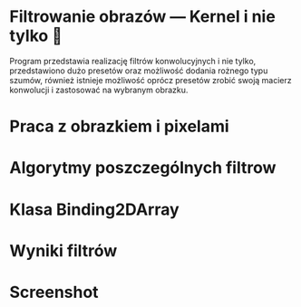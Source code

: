 # Filtrowanie obrazów — Kernel i nie tylko 🌄
Program przedstawia realizację filtrów konwolucyjnych i nie tylko, przedstawiono dużo presetów oraz możliwość dodania rożnego typu szumów, również istnieje możliwość oprócz presetów zrobić swoją macierz konwolucji i zastosować na wybranym obrazku.
# Praca z obrazkiem i pixelami
# Algorytmy poszczególnych filtrow
# Klasa Binding2DArray
# Wyniki filtrów
# Screenshot

